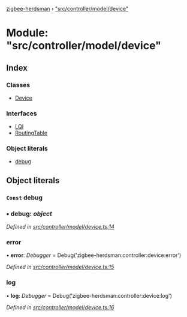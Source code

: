 [zigbee-herdsman](../README.md) › ["src/controller/model/device"](_src_controller_model_device_.md)

# Module: "src/controller/model/device"

## Index

### Classes

* [Device](../classes/_src_controller_model_device_.device.md)

### Interfaces

* [LQI](../interfaces/_src_controller_model_device_.lqi.md)
* [RoutingTable](../interfaces/_src_controller_model_device_.routingtable.md)

### Object literals

* [debug](_src_controller_model_device_.md#const-debug)

## Object literals

### `Const` debug

### ▪ **debug**: *object*

*Defined in [src/controller/model/device.ts:14](https://github.com/Koenkk/zigbee-herdsman/blob/master/src/src/controller/model/device.ts#L14)*

###  error

• **error**: *Debugger* = Debug('zigbee-herdsman:controller:device:error')

*Defined in [src/controller/model/device.ts:15](https://github.com/Koenkk/zigbee-herdsman/blob/master/src/src/controller/model/device.ts#L15)*

###  log

• **log**: *Debugger* = Debug('zigbee-herdsman:controller:device:log')

*Defined in [src/controller/model/device.ts:16](https://github.com/Koenkk/zigbee-herdsman/blob/master/src/src/controller/model/device.ts#L16)*
